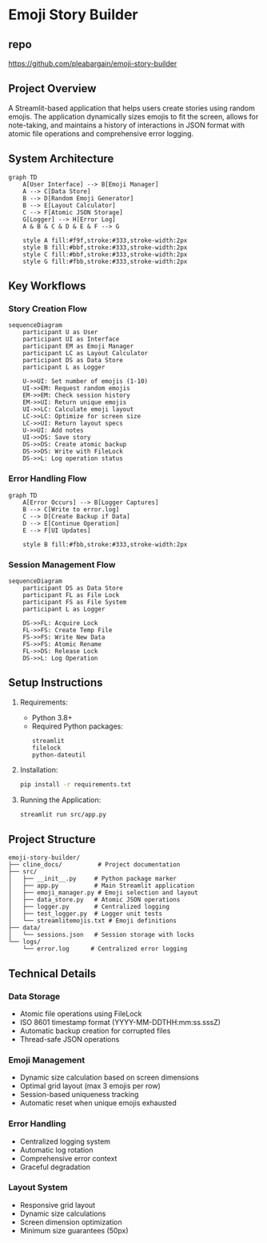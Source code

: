 # Emoji Story Builder

## repo
https://github.com/pleabargain/emoji-story-builder

## Project Overview
A Streamlit-based application that helps users create stories using random emojis. The application dynamically sizes emojis to fit the screen, allows for note-taking, and maintains a history of interactions in JSON format with atomic file operations and comprehensive error logging.

## System Architecture
```mermaid
graph TD
    A[User Interface] --> B[Emoji Manager]
    A --> C[Data Store]
    B --> D[Random Emoji Generator]
    B --> E[Layout Calculator]
    C --> F[Atomic JSON Storage]
    G[Logger] --> H[Error Log]
    A & B & C & D & E & F --> G
    
    style A fill:#f9f,stroke:#333,stroke-width:2px
    style B fill:#bbf,stroke:#333,stroke-width:2px
    style C fill:#bbf,stroke:#333,stroke-width:2px
    style G fill:#fbb,stroke:#333,stroke-width:2px
```

## Key Workflows

### Story Creation Flow
```mermaid
sequenceDiagram
    participant U as User
    participant UI as Interface
    participant EM as Emoji Manager
    participant LC as Layout Calculator
    participant DS as Data Store
    participant L as Logger
    
    U->>UI: Set number of emojis (1-10)
    UI->>EM: Request random emojis
    EM->>EM: Check session history
    EM->>UI: Return unique emojis
    UI->>LC: Calculate emoji layout
    LC->>LC: Optimize for screen size
    LC->>UI: Return layout specs
    U->>UI: Add notes
    UI->>DS: Save story
    DS->>DS: Create atomic backup
    DS->>DS: Write with FileLock
    DS->>L: Log operation status
```

### Error Handling Flow
```mermaid
graph TD
    A[Error Occurs] --> B[Logger Captures]
    B --> C[Write to error.log]
    C --> D[Create Backup if Data]
    D --> E[Continue Operation]
    E --> F[UI Updates]
    
    style B fill:#fbb,stroke:#333,stroke-width:2px
```

### Session Management Flow
```mermaid
sequenceDiagram
    participant DS as Data Store
    participant FL as File Lock
    participant FS as File System
    participant L as Logger

    DS->>FL: Acquire Lock
    FL->>FS: Create Temp File
    FS->>FS: Write New Data
    FS->>FS: Atomic Rename
    FL->>DS: Release Lock
    DS->>L: Log Operation
```

## Setup Instructions

1. Requirements:
   - Python 3.8+
   - Required Python packages:
     ```
     streamlit
     filelock
     python-dateutil
     ```

2. Installation:
   ```bash
   pip install -r requirements.txt
   ```

3. Running the Application:
   ```bash
   streamlit run src/app.py
   ```

## Project Structure
```
emoji-story-builder/
├── cline_docs/          # Project documentation
├── src/
│   ├── __init__.py     # Python package marker
│   ├── app.py          # Main Streamlit application
│   ├── emoji_manager.py # Emoji selection and layout
│   ├── data_store.py   # Atomic JSON operations
│   ├── logger.py       # Centralized logging
│   ├── test_logger.py  # Logger unit tests
│   └── streamlitemojis.txt # Emoji definitions
├── data/
│   └── sessions.json   # Session storage with locks
└── logs/
    └── error.log      # Centralized error logging
```

## Technical Details

### Data Storage
- Atomic file operations using FileLock
- ISO 8601 timestamp format (YYYY-MM-DDTHH:mm:ss.sssZ)
- Automatic backup creation for corrupted files
- Thread-safe JSON operations

### Emoji Management
- Dynamic size calculation based on screen dimensions
- Optimal grid layout (max 3 emojis per row)
- Session-based uniqueness tracking
- Automatic reset when unique emojis exhausted

### Error Handling
- Centralized logging system
- Automatic log rotation
- Comprehensive error context
- Graceful degradation

### Layout System
- Responsive grid layout
- Dynamic size calculations
- Screen dimension optimization
- Minimum size guarantees (50px)
